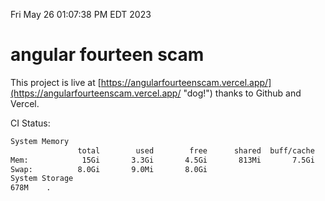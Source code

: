 Fri May 26 01:07:38 PM EDT 2023

# angular fourteen scam


This project is live at [https://angularfourteenscam.vercel.app/](https://angularfourteenscam.vercel.app/ "dog!") thanks to Github and Vercel.

CI Status: 

```bash
System Memory
               total        used        free      shared  buff/cache   available
Mem:            15Gi       3.3Gi       4.5Gi       813Mi       7.5Gi        10Gi
Swap:          8.0Gi       9.0Mi       8.0Gi
System Storage
678M	.
```
